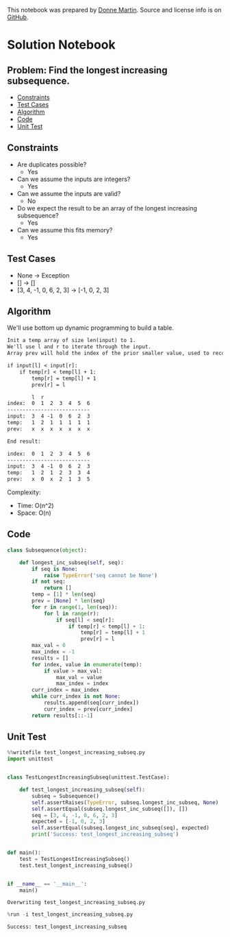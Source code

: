 This notebook was prepared by [Donne Martin](https://github.com/donnemartin). Source and license info is on [GitHub](https://github.com/donnemartin/interactive-coding-challenges).

# Solution Notebook

## Problem: Find the longest increasing subsequence.

- [Constraints](#Constraints)
- [Test Cases](#Test-Cases)
- [Algorithm](#Algorithm)
- [Code](#Code)
- [Unit Test](#Unit-Test)

## Constraints

- Are duplicates possible?
  - Yes
- Can we assume the inputs are integers?
  - Yes
- Can we assume the inputs are valid?
  - No
- Do we expect the result to be an array of the longest increasing subsequence?
  - Yes
- Can we assume this fits memory?
  - Yes

## Test Cases

- None -> Exception
- [] -> []
- [3, 4, -1, 0, 6, 2, 3] -> [-1, 0, 2, 3]

## Algorithm

We'll use bottom up dynamic programming to build a table.

```txt
Init a temp array of size len(input) to 1.  
We'll use l and r to iterate through the input.
Array prev will hold the index of the prior smaller value, used to reconstruct the final sequence.

if input[l] < input[r]:
    if temp[r] < temp[l] + 1:
        temp[r] = temp[l] + 1
        prev[r] = l

        l  r
index:  0  1  2  3  4  5  6
---------------------------
input:  3  4 -1  0  6  2  3
temp:   1  2  1  1  1  1  1
prev:   x  x  x  x  x  x  x

End result:

index:  0  1  2  3  4  5  6
---------------------------
input:  3  4 -1  0  6  2  3
temp:   1  2  1  2  3  3  4
prev:   x  0  x  2  1  3  5
```

Complexity:

- Time: O(n^2)
- Space: O(n)

## Code

```python
class Subsequence(object):

    def longest_inc_subseq(self, seq):
        if seq is None:
            raise TypeError('seq cannot be None')
        if not seq:
            return []
        temp = [1] * len(seq)
        prev = [None] * len(seq)
        for r in range(1, len(seq)):
            for l in range(r):
                if seq[l] < seq[r]:
                    if temp[r] < temp[l] + 1:
                        temp[r] = temp[l] + 1
                        prev[r] = l
        max_val = 0
        max_index = -1
        results = []
        for index, value in enumerate(temp):
            if value > max_val:
                max_val = value
                max_index = index
        curr_index = max_index
        while curr_index is not None:
            results.append(seq[curr_index])
            curr_index = prev[curr_index]
        return results[::-1]
```

## Unit Test

```python
%%writefile test_longest_increasing_subseq.py
import unittest


class TestLongestIncreasingSubseq(unittest.TestCase):

    def test_longest_increasing_subseq(self):
        subseq = Subsequence()
        self.assertRaises(TypeError, subseq.longest_inc_subseq, None)
        self.assertEqual(subseq.longest_inc_subseq([]), [])
        seq = [3, 4, -1, 0, 6, 2, 3]
        expected = [-1, 0, 2, 3]
        self.assertEqual(subseq.longest_inc_subseq(seq), expected)
        print('Success: test_longest_increasing_subseq')


def main():
    test = TestLongestIncreasingSubseq()
    test.test_longest_increasing_subseq()


if __name__ == '__main__':
    main()
```

    Overwriting test_longest_increasing_subseq.py

```python
%run -i test_longest_increasing_subseq.py
```

    Success: test_longest_increasing_subseq
